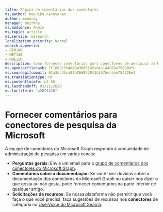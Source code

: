 ```yaml
---
title: Página de comentários dos conectores
ms.author: mounika.narayanan
author: monaray
manager: mnirkhe
ms.audience: Admin
ms.topic: article
ms.service: mssearch
localization_priority: Normal
search.appverid:
- BFB160
- MET150
- MOE150
description: Como fornecer comentários para conectores de pesquisa da Microsoft
ms.openlocfilehash: 7f16081954d4943b05142a64a1440784750209fc
ms.sourcegitcommit: 0fa3dc45ca9fe266822911b397beceae754726e3
ms.translationtype: MT
ms.contentlocale: pt-BR
ms.lasthandoff: 03/21/2020
ms.locfileid: "42891426"
---
```

# <a name="provide-feedback-for-microsoft-search-connectors"></a>Fornecer comentários para conectores de pesquisa da Microsoft

A equipe de conectores do Microsoft Graph responde à comunidade de administração de pesquisa em vários canais:

* **Perguntas gerais:** Envie um email para o [grupo de comentários dos conectores do Microsoft Graph](mailto:MicrosoftGraphConnectorsFeedback@service.microsoft.com).
* **Comentários sobre a documentação:** Se você tiver dúvidas sobre a documentação dos conectores do Microsoft Graph ou quiser nos dizer o que gosta ou não gosta, pode fornecer comentários na parte inferior de qualquer artigo. 
* **Solicitações de recursos:** Se nossa plataforma não permitir que você faça o que você precisa, faça sugestões de recursos nos **conectores** de categoria no <a href="https://microsoftsearch.uservoice.com/forums/926998-connectors" target="_blank" data-linktype="external">UserVoice do Microsoft Search</a>.


